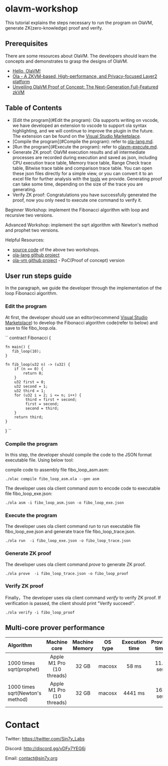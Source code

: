 # olavm-workshop

This tutorial explains the steps necessary to run the program on OlaVM, generate ZK(zero-knowledge) proof and verify.

## Prerequisites
There are some resources about OlaVM. The developers should learn the concepts and demonstrates to grasp the designs of OlaVM.
* [Hello, OlaVM!](https://hackmd.io/@sin7y/H1yPj_J8i)
* [Ola - A ZKVM-based, High-performance, and Privacy-focused Layer2 platform](https://github.com/Sin7Y/olavm-whitepaper-v2/blob/master/Ola%20-%20A%20ZKVM-based%2C%20High-performance%2C%20and%20Privacy-focused%20Layer2%20platform.pdf)
* [Unveiling OlaVM Proof of Concept: The Next-Generation Full-Featured zkVM](https://medium.com/@sin7y/unveiling-olavm-proof-of-concept-the-next-generation-full-featured-zkvm-5840b27f8e4c)

## Table of Contents

* [Edit the program](#Edit the program): Ola supports writing on vscode, we have developed an extension to vscode to support ola syntax highlighting, and we will continue to improve the plugin in the future.
The extension can be found on the [Visual Studio Marketplace](https://marketplace.visualstudio.com/items?itemName=Sin7y.ola).
* [Compile the program](#Compile the program): refer to [ola-lang.md](docs/ola-lang.md).
* [Run the program](#Execute the program): refer to [olavm-execute.md](docs/olavm-execute.md).
* Generate ZK proof: OlaVM execution results and all intermediate processes are recorded during execution and saved as json, including CPU execution trace table, Memory trace table, Range Check trace table, Bitwise trace table and comparison trace table. You can open these json files directly for a simple view, or you can convert it to an excel file for further analysis with the [tools](docs/olavm-trace-analysis.md) we provide. Generating proof can take some time, depending on the size of the trace you are generating.
* Verify ZK proof: Congratulations you have successfully generated the proof, now you only need to execute one command to verify it.

Beginner Workshop: implement the Fibonacci algorithm with loop and recursive two versions.

Advanced Workshop: implement the sqrt algorithm with Newton's method and prophet two versions.

Helpful Resources: 
* [source code](docs/ola-lang.md) of the above two workshops.
* [ola-lang github project](https://github.com/Sin7Y/ola-lang.git) 
* [ola-vm github project](https://github.com/Sin7Y/olavm) - PoC(Proof of concept) version

## User run steps guide
In the paragraph, we guide the developer through the implementation of the loop Fibonacci algorithm.

### Edit the program
At first, the developer should use an editor(recommend [Visual Studio Marketplace](https://marketplace.visualstudio.com/items?itemName=Sin7y.ola)) to develop the Fibonacci algorithm code(refer to below) and save to file fibo_loop.ola.

``
contract Fibonacci {

    fn main() {
       fib_loop(10);
    }

    fn fib_loop(u32 n) -> (u32) {
        if (n == 0) {
            return 0;
        }
        u32 first = 0;
        u32 second = 1;
        u32 third = 1;
        for (u32 i = 2; i <= n; i++) {
             third = first + second;
             first = second;
             second = third;
        }
        return third;
    }

}
``

### Compile the program
In this step, the developer should compile the code to the JSON format executable file. Using below tool:

compile code to assembly file fibo_loop_asm.asm:
````shell
./olac compile fibo_loop_asm.ola --gen asm
````

The developer uses ola client command *asm* to encode code to executable file fibo_loop_exe.json:

````shell
./ola asm -i fibo_loop_asm.json -o fibo_loop_exe.json
````


### Execute the program
The developer uses ola client command *run* to run executable file fibo_loop_exe.json and generate trace file fibo_loop_trace.json.

````shell
./ola run  -i fibo_loop_exe.json -o fibo_loop_trace.json
````


### Generate ZK proof
The developer uses ola client command *prove* to generate ZK proof.
````shell
./ola prove  -i fibo_loop_trace.json -o fibo_loop_proof
````

### Verify ZK proof
Finally，The developer uses ola client command *verify* to verify ZK proof. If verification is passed, the client should print "Verify succeed!".
````shell
./ola verify -i fibo_loop_proof
````

## Multi-core prover performance

| Algorithm                        |                Machine core                 | Machine Memory | OS type | Execution time | Proving time | Trace size |
|:---------------------------------|:-------------------------------------------:|:--------------:|:-------:|:--------------:|:------------:|:----------:|
| 1000 times sqrt(prophet)         |          Apple M1 Pro (10 threads)          |     32 GB      | macosx  |     58 ms      |   11.8 ses   |   18 MB    |
| 1000 times sqrt(Newton's method) |          Apple M1 Pro (10 threads)          |     32 GB      | macosx  |    4441 ms     |   163 ses    |   681 MB   |


# Contact
Twitter: https://twitter.com/Sin7y_Labs

Discord: http://discord.gg/vDFy7YEG6j

Email: contact@sin7y.org